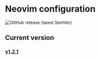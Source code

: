 # Neovim configuration

![GitHub release (latest SemVer)](https://img.shields.io/github/v/release/vladdoster/neovim-configuration)

## Current version

### [v1.2.1](https://github.com/vladdoster/neovim-configuration/releases)

